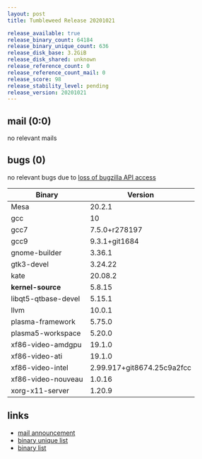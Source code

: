 ```yaml
---
layout: post
title: Tumbleweed Release 20201021

release_available: true
release_binary_count: 64184
release_binary_unique_count: 636
release_disk_base: 3.2GiB
release_disk_shared: unknown
release_reference_count: 0
release_reference_count_mail: 0
release_score: 98
release_stability_level: pending
release_version: 20201021
---
```


## mail (0:0)

no relevant mails

## bugs (0)

<!--more-->

no relevant bugs due to [loss of bugzilla API access](https://bugzilla.opensuse.org/show_bug.cgi?id=1157722)

Binary | Version
--- | ---
Mesa | 20.2.1
gcc | 10
gcc7 | 7.5.0+r278197
gcc9 | 9.3.1+git1684
gnome-builder | 3.36.1
gtk3-devel | 3.24.22
kate | 20.08.2
**kernel-source** | 5.8.15
libqt5-qtbase-devel | 5.15.1
llvm | 10.0.1
plasma-framework | 5.75.0
plasma5-workspace | 5.20.0
xf86-video-amdgpu | 19.1.0
xf86-video-ati | 19.1.0
xf86-video-intel | 2.99.917+git8674.25c9a2fcc
xf86-video-nouveau | 1.0.16
xorg-x11-server | 1.20.9

## links

- [mail announcement](https://lists.opensuse.org/opensuse-factory/2020-10/msg00213.html)
- [binary unique list](http://download.opensuse.org/history/20201021/rpm.unique.list)
- [binary list](http://download.opensuse.org/history/20201021/rpm.list)
